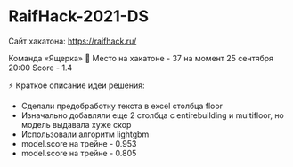 # RaifHack-2021-DS
Сайт хакатона: https://raifhack.ru/ 

Команда «Ящерка» 🦎 Место на хакатоне - 37 на момент 25 сентября 20:00
Score - 1.4

⚡  Краткое описание идеи решения:
- Сделали предобработку текста в excel столбца floor
- Изначально добавляли еще 2 столбца с entirebuilding и multifloor, но модель выдавала хуже скор
- Использовали алгоритм lightgbm
- model.score на трейне - 0.953
- model.score на трейне - 0.805

